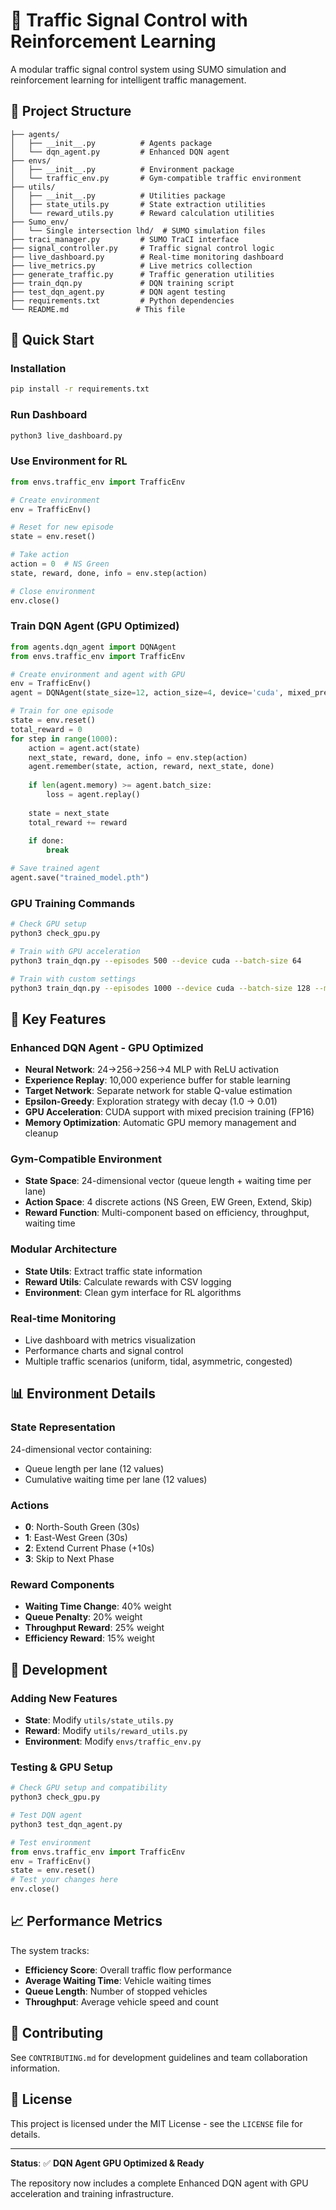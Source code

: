 # 🚦 Traffic Signal Control with Reinforcement Learning

A modular traffic signal control system using SUMO simulation and reinforcement learning for intelligent traffic management.

## 📁 **Project Structure**

```
├── agents/
│   ├── __init__.py          # Agents package
│   └── dqn_agent.py         # Enhanced DQN agent
├── envs/
│   ├── __init__.py          # Environment package
│   └── traffic_env.py       # Gym-compatible traffic environment
├── utils/
│   ├── __init__.py          # Utilities package
│   ├── state_utils.py       # State extraction utilities
│   └── reward_utils.py      # Reward calculation utilities
├── Sumo_env/
│   └── Single intersection lhd/  # SUMO simulation files
├── traci_manager.py         # SUMO TraCI interface
├── signal_controller.py     # Traffic signal control logic
├── live_dashboard.py        # Real-time monitoring dashboard
├── live_metrics.py          # Live metrics collection
├── generate_traffic.py      # Traffic generation utilities
├── train_dqn.py             # DQN training script
├── test_dqn_agent.py        # DQN agent testing
├── requirements.txt         # Python dependencies
└── README.md               # This file
```

## 🚀 **Quick Start**

### **Installation**
```bash
pip install -r requirements.txt
```

### **Run Dashboard**
```bash
python3 live_dashboard.py
```

### **Use Environment for RL**
```python
from envs.traffic_env import TrafficEnv

# Create environment
env = TrafficEnv()

# Reset for new episode
state = env.reset()

# Take action
action = 0  # NS Green
state, reward, done, info = env.step(action)

# Close environment
env.close()
```

### **Train DQN Agent (GPU Optimized)**
```python
from agents.dqn_agent import DQNAgent
from envs.traffic_env import TrafficEnv

# Create environment and agent with GPU
env = TrafficEnv()
agent = DQNAgent(state_size=12, action_size=4, device='cuda', mixed_precision=True)

# Train for one episode
state = env.reset()
total_reward = 0
for step in range(1000):
    action = agent.act(state)
    next_state, reward, done, info = env.step(action)
    agent.remember(state, action, reward, next_state, done)
    
    if len(agent.memory) >= agent.batch_size:
        loss = agent.replay()
    
    state = next_state
    total_reward += reward
    
    if done:
        break

# Save trained agent
agent.save("trained_model.pth")
```

### **GPU Training Commands**
```bash
# Check GPU setup
python3 check_gpu.py

# Train with GPU acceleration
python3 train_dqn.py --episodes 500 --device cuda --batch-size 64

# Train with custom settings
python3 train_dqn.py --episodes 1000 --device cuda --batch-size 128 --memory-size 20000
```

## 🎯 **Key Features**

### **Enhanced DQN Agent - GPU Optimized**
- **Neural Network**: 24→256→256→4 MLP with ReLU activation
- **Experience Replay**: 10,000 experience buffer for stable learning
- **Target Network**: Separate network for stable Q-value estimation
- **Epsilon-Greedy**: Exploration strategy with decay (1.0 → 0.01)
- **GPU Acceleration**: CUDA support with mixed precision training (FP16)
- **Memory Optimization**: Automatic GPU memory management and cleanup

### **Gym-Compatible Environment**
- **State Space**: 24-dimensional vector (queue length + waiting time per lane)
- **Action Space**: 4 discrete actions (NS Green, EW Green, Extend, Skip)
- **Reward Function**: Multi-component based on efficiency, throughput, waiting time

### **Modular Architecture**
- **State Utils**: Extract traffic state information
- **Reward Utils**: Calculate rewards with CSV logging
- **Environment**: Clean gym interface for RL algorithms

### **Real-time Monitoring**
- Live dashboard with metrics visualization
- Performance charts and signal control
- Multiple traffic scenarios (uniform, tidal, asymmetric, congested)

## 📊 **Environment Details**

### **State Representation**
24-dimensional vector containing:
- Queue length per lane (12 values)
- Cumulative waiting time per lane (12 values)

### **Actions**
- **0**: North-South Green (30s)
- **1**: East-West Green (30s)  
- **2**: Extend Current Phase (+10s)
- **3**: Skip to Next Phase

### **Reward Components**
- **Waiting Time Change**: 40% weight
- **Queue Penalty**: 20% weight
- **Throughput Reward**: 25% weight
- **Efficiency Reward**: 15% weight

## 🔧 **Development**

### **Adding New Features**
- **State**: Modify `utils/state_utils.py`
- **Reward**: Modify `utils/reward_utils.py`
- **Environment**: Modify `envs/traffic_env.py`

### **Testing & GPU Setup**
```python
# Check GPU setup and compatibility
python3 check_gpu.py

# Test DQN agent
python3 test_dqn_agent.py

# Test environment
from envs.traffic_env import TrafficEnv
env = TrafficEnv()
state = env.reset()
# Test your changes here
env.close()
```

## 📈 **Performance Metrics**

The system tracks:
- **Efficiency Score**: Overall traffic flow performance
- **Average Waiting Time**: Vehicle waiting times
- **Queue Length**: Number of stopped vehicles
- **Throughput**: Average vehicle speed and count

## 🤝 **Contributing**

See `CONTRIBUTING.md` for development guidelines and team collaboration information.

## 📄 **License**

This project is licensed under the MIT License - see the `LICENSE` file for details.

---

**Status**: ✅ **DQN Agent GPU Optimized & Ready**

The repository now includes a complete Enhanced DQN agent with GPU acceleration and training infrastructure.
